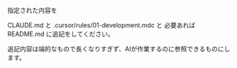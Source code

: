 
指定された内容を

CLAUDE.md と .cursor/rules/01-development.mdc と 必要あれば README.md に追記をしてください。

追記内容は端的なもので長くなりすぎず、AIが作業するのに参照できるものにします。
